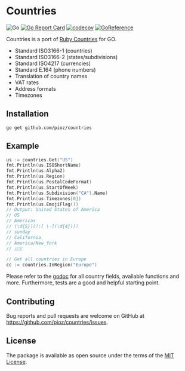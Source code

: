 # Countries

![Go](https://github.com/pioz/countries/workflows/Go/badge.svg)
[![Go Report Card](https://goreportcard.com/badge/github.com/pioz/countries)](https://goreportcard.com/report/github.com/pioz/countries)
[![codecov](https://codecov.io/gh/pioz/countries/branch/master/graph/badge.svg)](https://codecov.io/gh/pioz/countries)
[![GoReference](https://pkg.go.dev/badge/mod/github.com/pioz/countries)](https://pkg.go.dev/github.com/pioz/countries)

Countries is a port of [Ruby Countries](https://github.com/countries/countries) for GO.

- Standard ISO3166-1 (countries)
- Standard ISO3166-2 (states/subdivisions)
- Standard ISO4217 (currencies)
- Standard E.164 (phone numbers)
- Translation of country names
- VAT rates
- Address formats
- Timezones

## Installation

    go get github.com/pioz/countries

## Example

```go
us := countries.Get("US")
fmt.Println(us.ISOShortName)
fmt.Println(us.Alpha2)
fmt.Println(us.Region)
fmt.Println(us.PostalCodeFormat)
fmt.Println(us.StartOfWeek)
fmt.Println(us.Subdivision("CA").Name)
fmt.Println(us.Timezones[0])
fmt.Println(us.EmojiFlag())
// Output: United States of America
// US
// Americas
// (\d{5})(?:[ \-](\d{4}))?
// sunday
// California
// America/New_York
// 🇺🇸

// Get all countries in Europe
cc := countries.InRegion("Europe")
```

Please refer to the [godoc](https://godoc.org/github.com/pioz/countries) for all country fields, available functions and more.
Furthermore, tests are a good and helpful starting point.

## Contributing

Bug reports and pull requests are welcome on GitHub at https://github.com/pioz/countries/issues.

## License

The package is available as open source under the terms of the [MIT License](http://opensource.org/licenses/MIT).
